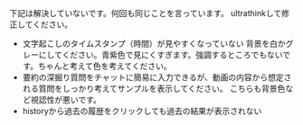 下記は解決していないです。何回も同じことを言っています。
ultrathinkして修正してください。

- 文字起こしのタイムスタンプ（時間）が見やすくなっていない
  背景を白かグレーにしてください。青紫色で見にくすぎます。強調するところでもないです。ちゃんと考えて色を考えてください。
- 要約の深掘り質問をチャットに簡易に入力できるが、動画の内容から想定される質問をしっかり考えてサンプルを表示してください。
  こちらも背景色など視認性が悪いです。
- historyから過去の履歴をクリックしても過去の結果が表示されない

